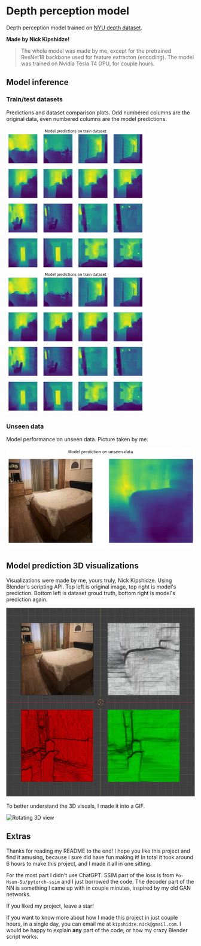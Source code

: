 # Depth perception model

Depth perception model trained on [NYU depth dataset](https://www.kaggle.com/datasets/soumikrakshit/nyu-depth-v2).

**Made by Nick Kipshidze!**

> The whole model was made by me, except for the pretrained ResNet18 backbone used for feature extracton (encoding). The model was trained on Nvidia Tesla T4 GPU, for couple hours.

## Model inference

### Train/test datasets

Predictions and dataset comparison plots. Odd numbered columns are the original data, even numbered columns are the model predictions.

<span>
    <img src="./predictions/model-predictions-train.png" height=380>
    <img src="./predictions/model-predictions-train.png" height=380>
</span>

### Unseen data

Model performance on unseen data. Picture taken by me.

![Bedroom](./predictions/model-predictions-unseen.png)

## Model prediction 3D visualizations

Visualizations were made by me, yours truly, Nick Kipshidze. Using Blender's scripting API. Top left is original image, top right is model's prediction. Bottom left is dataset groud truth, bottom right is model's prediction again.

![Top down view](./blender/top-down-preview.png)

To better understand the 3D visuals, I made it into a GIF.

![Rotating 3D view](./blender/preview.gif)

## Extras

Thanks for reading my README to the end! I hope you like this project and find it amusing, because I sure did have fun making it! In total it took around 6 hours to make this project, and I made it all in one sitting.

For the most part I didn't use ChatGPT. SSIM part of the loss is from `Po-Hsun-Su/pytorch-ssim` and I just borrowed the code. The decoder part of the NN is something I came up with in couple minutes, inspired by my old GAN networks.

If you liked my project, leave a star!

If you want to know more about how I made this project in just couple hours, in a single day, you can email me at `kipshidze.nick@gmail.com`. I would be happy to explain **any** part of the code, or how my crazy Blender script works.
